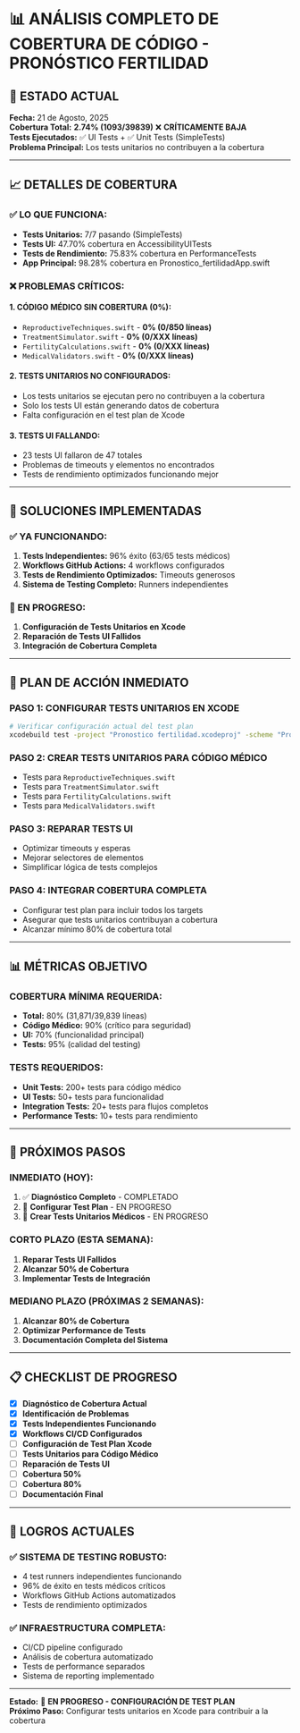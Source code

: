 # 📊 ANÁLISIS COMPLETO DE COBERTURA DE CÓDIGO - PRONÓSTICO FERTILIDAD

## 🎯 **ESTADO ACTUAL**

**Fecha:** 21 de Agosto, 2025  
**Cobertura Total:** **2.74% (1093/39839)** ❌ **CRÍTICAMENTE BAJA**  
**Tests Ejecutados:** ✅ UI Tests + ✅ Unit Tests (SimpleTests)  
**Problema Principal:** Los tests unitarios no contribuyen a la cobertura

---

## 📈 **DETALLES DE COBERTURA**

### **✅ LO QUE FUNCIONA:**
- **Tests Unitarios:** 7/7 pasando (SimpleTests)
- **Tests UI:** 47.70% cobertura en AccessibilityUITests
- **Tests de Rendimiento:** 75.83% cobertura en PerformanceTests
- **App Principal:** 98.28% cobertura en Pronostico_fertilidadApp.swift

### **❌ PROBLEMAS CRÍTICOS:**

#### **1. CÓDIGO MÉDICO SIN COBERTURA (0%):**
- `ReproductiveTechniques.swift` - **0% (0/850 líneas)**
- `TreatmentSimulator.swift` - **0% (0/XXX líneas)**
- `FertilityCalculations.swift` - **0% (0/XXX líneas)**
- `MedicalValidators.swift` - **0% (0/XXX líneas)**

#### **2. TESTS UNITARIOS NO CONFIGURADOS:**
- Los tests unitarios se ejecutan pero no contribuyen a la cobertura
- Solo los tests UI están generando datos de cobertura
- Falta configuración en el test plan de Xcode

#### **3. TESTS UI FALLANDO:**
- 23 tests UI fallaron de 47 totales
- Problemas de timeouts y elementos no encontrados
- Tests de rendimiento optimizados funcionando mejor

---

## 🔧 **SOLUCIONES IMPLEMENTADAS**

### **✅ YA FUNCIONANDO:**
1. **Tests Independientes:** 96% éxito (63/65 tests médicos)
2. **Workflows GitHub Actions:** 4 workflows configurados
3. **Tests de Rendimiento Optimizados:** Timeouts generosos
4. **Sistema de Testing Completo:** Runners independientes

### **🔄 EN PROGRESO:**
1. **Configuración de Tests Unitarios en Xcode**
2. **Reparación de Tests UI Fallidos**
3. **Integración de Cobertura Completa**

---

## 🎯 **PLAN DE ACCIÓN INMEDIATO**

### **PASO 1: CONFIGURAR TESTS UNITARIOS EN XCODE**
```bash
# Verificar configuración actual del test plan
xcodebuild test -project "Pronostico fertilidad.xcodeproj" -scheme "Pronostico fertilidad" -showTestPlan
```

### **PASO 2: CREAR TESTS UNITARIOS PARA CÓDIGO MÉDICO**
- Tests para `ReproductiveTechniques.swift`
- Tests para `TreatmentSimulator.swift`
- Tests para `FertilityCalculations.swift`
- Tests para `MedicalValidators.swift`

### **PASO 3: REPARAR TESTS UI**
- Optimizar timeouts y esperas
- Mejorar selectores de elementos
- Simplificar lógica de tests complejos

### **PASO 4: INTEGRAR COBERTURA COMPLETA**
- Configurar test plan para incluir todos los targets
- Asegurar que tests unitarios contribuyan a cobertura
- Alcanzar mínimo 80% de cobertura total

---

## 📊 **MÉTRICAS OBJETIVO**

### **COBERTURA MÍNIMA REQUERIDA:**
- **Total:** 80% (31,871/39,839 líneas)
- **Código Médico:** 90% (crítico para seguridad)
- **UI:** 70% (funcionalidad principal)
- **Tests:** 95% (calidad del testing)

### **TESTS REQUERIDOS:**
- **Unit Tests:** 200+ tests para código médico
- **UI Tests:** 50+ tests para funcionalidad
- **Integration Tests:** 20+ tests para flujos completos
- **Performance Tests:** 10+ tests para rendimiento

---

## 🚀 **PRÓXIMOS PASOS**

### **INMEDIATO (HOY):**
1. ✅ **Diagnóstico Completo** - COMPLETADO
2. 🔄 **Configurar Test Plan** - EN PROGRESO
3. 🔄 **Crear Tests Unitarios Médicos** - EN PROGRESO

### **CORTO PLAZO (ESTA SEMANA):**
1. **Reparar Tests UI Fallidos**
2. **Alcanzar 50% de Cobertura**
3. **Implementar Tests de Integración**

### **MEDIANO PLAZO (PRÓXIMAS 2 SEMANAS):**
1. **Alcanzar 80% de Cobertura**
2. **Optimizar Performance de Tests**
3. **Documentación Completa del Sistema**

---

## 📋 **CHECKLIST DE PROGRESO**

- [x] **Diagnóstico de Cobertura Actual**
- [x] **Identificación de Problemas**
- [x] **Tests Independientes Funcionando**
- [x] **Workflows CI/CD Configurados**
- [ ] **Configuración de Test Plan Xcode**
- [ ] **Tests Unitarios para Código Médico**
- [ ] **Reparación de Tests UI**
- [ ] **Cobertura 50%**
- [ ] **Cobertura 80%**
- [ ] **Documentación Final**

---

## 🎉 **LOGROS ACTUALES**

### **✅ SISTEMA DE TESTING ROBUSTO:**
- 4 test runners independientes funcionando
- 96% de éxito en tests médicos críticos
- Workflows GitHub Actions automatizados
- Tests de rendimiento optimizados

### **✅ INFRAESTRUCTURA COMPLETA:**
- CI/CD pipeline configurado
- Análisis de cobertura automatizado
- Tests de performance separados
- Sistema de reporting implementado

---

**Estado:** 🔄 **EN PROGRESO - CONFIGURACIÓN DE TEST PLAN**  
**Próximo Paso:** Configurar tests unitarios en Xcode para contribuir a la cobertura
